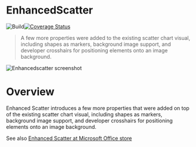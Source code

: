 # EnhancedScatter
![Build](https://github.com/microsoft/powerbi-visuals-enhancedscatter/workflows/build/badge.svg)[![Coverage Status](https://coveralls.io/repos/github/Microsoft/powerbi-visuals-enhancedscatter/badge.svg?branch=master)](https://coveralls.io/github/Microsoft/powerbi-visuals-enhancedscatter?branch=master)

> A few more properties were added to the existing scatter chart visual, including shapes as markers, background image support, and developer crosshairs for positioning elements onto an image background.

![Enhancedscatter screenshot](https://raw.githubusercontent.com/microsoft/powerbi-visuals-enhancedscatter/master/assets/screenshot.png)

# Overview
Enhanced Scatter introduces a few more properties that were added on top of the existing scatter chart visual, including shapes as markers, background image support, and developer crosshairs for positioning elements onto an image background.

See also [Enhanced Scatter at Microsoft Office store](https://store.office.com/en-us/app.aspx?assetid=WA104380762&sourcecorrid=dfd34541-621e-4f3b-a6ab-398e528af4ab&searchapppos=0&ui=en-US&rs=en-US&ad=US&appredirect=false)
